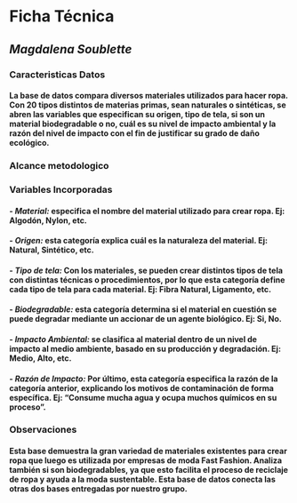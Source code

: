 # **Ficha Técnica**

## _Magdalena Soublette_

### Caracteristicas Datos
#### La base de datos compara diversos materiales utilizados para hacer ropa. Con 20 tipos distintos de materias primas, sean naturales o sintéticas, se abren las variables que especifican su origen, tipo de tela, si son un material biodegradable o no, cuál es su nivel de impacto ambiental y la razón del nivel de impacto con el fin de justificar su grado de daño ecológico.

### Alcance metodologico

### Variables Incorporadas
#### - _Material:_ especifica el nombre del material utilizado para crear ropa. Ej: Algodón, Nylon, etc.
#### - _Origen:_ esta categoría explica cuál es la naturaleza del material. Ej: Natural, Sintético, etc.
#### - _Tipo de tela:_ Con los materiales, se pueden crear distintos tipos de tela con distintas técnicas o procedimientos, por lo que esta categoría define cada tipo de tela para cada material. Ej: Fibra Natural, Ligamento, etc.
#### - _Biodegradable:_ esta categoría determina si el material en cuestión se puede degradar mediante un accionar de un agente biológico. Ej: Si, No.
#### - _Impacto Ambiental:_ se clasifica al material dentro de un nivel de impacto al medio ambiente, basado en su producción y degradación. Ej: Medio, Alto, etc. 
#### - _Razón de Impacto:_ Por último, esta categoría especifica la razón de la categoría anterior, explicando los motivos de contaminación de forma específica. Ej: “Consume mucha agua y ocupa muchos químicos en su proceso”.


### Observaciones 
#### Esta base demuestra la gran variedad de materiales existentes para crear ropa que luego es utilizada por empresas de moda Fast Fashion. Analiza también si son biodegradables, ya que esto facilita el proceso de reciclaje de ropa y ayuda a la moda sustentable. Esta base de datos conecta las otras dos bases entregadas por nuestro grupo. 
